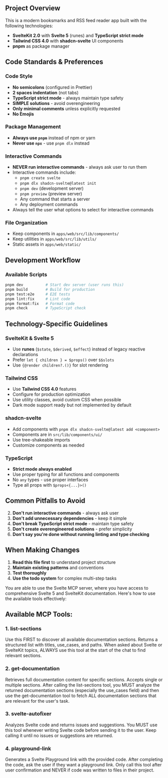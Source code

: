 ## Project Overview

This is a modern booksmarks and RSS feed reader app built with the following
technologies:

- **SvelteKit 2.0** with **Svelte 5** (runes) and **TypeScript strict mode**
- **Tailwind CSS 4.0** with **shadcn-svelte** UI components
- **pnpm** as package manager

## Code Standards & Preferences

### Code Style

- **No semicolons** (configured in Prettier)
- **2 spaces indentation** (not tabs)
- **TypeScript strict mode** - always maintain type safety
- **SIMPLE solutions** - avoid overengineering
- **Only minimal comments** unless explicitly requested
- **No Emojis**

### Package Management

- **Always use `pnpm`** instead of npm or yarn
- **Never use `npx`** - use `pnpm dlx` instead

### Interactive Commands

- **NEVER run interactive commands** - always ask user to run them
- Interactive commands include:
  - `pnpm create svelte`
  - `pnpm dlx shadcn-svelte@latest init`
  - `pnpm dev` (development server)
  - `pnpm preview` (preview server)
  - Any command that starts a server
  - Any deployment commands
- Always tell the user what options to select for interactive commands

### File Organization

- Keep components in `apps/web/src/lib/components/`
- Keep utilities in `apps/web/src/lib/utils/`
- Static assets in `apps/web/static/`

## Development Workflow

### Available Scripts

```bash
pnpm dev          # Start dev server (user runs this)
pnpm build        # Build for production
pnpm test:e2e     # E2E tests
pnpm lint:fix     # Lint code
pnpm format:fix   # Format code
pnpm check        # TypeScript check
```


## Technology-Specific Guidelines

### SvelteKit & Svelte 5

- Use **runes** (`$state`, `$derived`, `$effect`) instead of legacy reactive declarations
- Prefer `let { children } = $props()` over `$$slots`
- Use `{@render children?.()}` for slot rendering

### Tailwind CSS

- Use **Tailwind CSS 4.0** features
- Configure for production optimization
- Use utility classes, avoid custom CSS when possible
- Dark mode support ready but not implemented by default

### shadcn-svelte

- Add components with `pnpm dlx shadcn-svelte@latest add <component>`
- Components are in `src/lib/components/ui/`
- Use tree-shakeable imports
- Customize components as needed

### TypeScript

- **Strict mode always enabled**
- Use proper typing for all functions and components
- No `any` types - use proper interfaces
- Type all props with `$props<{...}>()`

## Common Pitfalls to Avoid

2. **Don't run interactive commands** - always ask user
3. **Don't add unnecessary dependencies** - keep it simple
4. **Don't break TypeScript strict mode** - maintain type safety
5. **Don't create overengineered solutions** - prefer simplicity
7. **Don't say you're done without running linting and type checking**

## When Making Changes

1. **Read this file first** to understand project structure
2. **Maintain existing patterns** and conventions
3. **Test thoroughly**
5. **Use the todo system** for complex multi-step tasks

You are able to use the Svelte MCP server, where you have access to comprehensive Svelte 5 and SvelteKit documentation. Here's how to use the available tools effectively:

## Available MCP Tools:

### 1. list-sections

Use this FIRST to discover all available documentation sections. Returns a structured list with titles, use_cases, and paths.
When asked about Svelte or SvelteKit topics, ALWAYS use this tool at the start of the chat to find relevant sections.

### 2. get-documentation

Retrieves full documentation content for specific sections. Accepts single or multiple sections.
After calling the list-sections tool, you MUST analyze the returned documentation sections (especially the use_cases field) and then use the get-documentation tool to fetch ALL documentation sections that are relevant for the user's task.

### 3. svelte-autofixer

Analyzes Svelte code and returns issues and suggestions.
You MUST use this tool whenever writing Svelte code before sending it to the user. Keep calling it until no issues or suggestions are returned.

### 4. playground-link

Generates a Svelte Playground link with the provided code.
After completing the code, ask the user if they want a playground link. Only call this tool after user confirmation and NEVER if code was written to files in their project.
